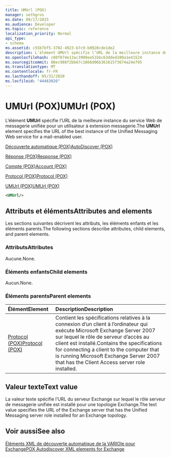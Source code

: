 ```yaml
---
title: UMUrl (POX)
manager: sethgros
ms.date: 09/17/2015
ms.audience: Developer
ms.topic: reference
localization_priority: Normal
api_type:
- schema
ms.assetid: c55b7bf5-3702-4923-b7c9-b0928cde1de2
description: L’élément UMUrl spécifie l’URL de la meilleure instance du service Web de messagerie unifiée pour un utilisateur à extension messagerie.
ms.openlocfilehash: c80f874e13ac3909ee51bbc63dded100a1e41524
ms.sourcegitcommit: 88ec988f2bb67c1866d06b361615f3674a24e795
ms.translationtype: MT
ms.contentlocale: fr-FR
ms.lasthandoff: 05/31/2020
ms.locfileid: "44463026"
---
```

# <a name="umurl-pox"></a><span data-ttu-id="a6635-103">UMUrl (POX)</span><span class="sxs-lookup"><span data-stu-id="a6635-103">UMUrl (POX)</span></span>

<span data-ttu-id="a6635-104">L’élément **UMUrl** spécifie l’URL de la meilleure instance du service Web de messagerie unifiée pour un utilisateur à extension messagerie.</span><span class="sxs-lookup"><span data-stu-id="a6635-104">The **UMUrl** element specifies the URL of the best instance of the Unified Messaging Web service for a mail-enabled user.</span></span> 
  
[<span data-ttu-id="a6635-105">Découverte automatique (POX)</span><span class="sxs-lookup"><span data-stu-id="a6635-105">AutoDiscover (POX)</span></span>](autodiscover-pox.md)
  
[<span data-ttu-id="a6635-106">Réponse (POX)</span><span class="sxs-lookup"><span data-stu-id="a6635-106">Response (POX)</span></span>](response-pox.md)
  
[<span data-ttu-id="a6635-107">Compte (POX)</span><span class="sxs-lookup"><span data-stu-id="a6635-107">Account (POX)</span></span>](account-pox.md)
  
[<span data-ttu-id="a6635-108">Protocol (POX)</span><span class="sxs-lookup"><span data-stu-id="a6635-108">Protocol (POX)</span></span>](protocol-pox.md)
  
[<span data-ttu-id="a6635-109">UMUrl (POX)</span><span class="sxs-lookup"><span data-stu-id="a6635-109">UMUrl (POX)</span></span>](umurl-pox.md)
  
```xml
<UMUrl/>
```

## <a name="attributes-and-elements"></a><span data-ttu-id="a6635-110">Attributs et éléments</span><span class="sxs-lookup"><span data-stu-id="a6635-110">Attributes and elements</span></span>

<span data-ttu-id="a6635-111">Les sections suivantes décrivent les attributs, les éléments enfants et les éléments parents.</span><span class="sxs-lookup"><span data-stu-id="a6635-111">The following sections describe attributes, child elements, and parent elements.</span></span>
  
### <a name="attributes"></a><span data-ttu-id="a6635-112">Attributs</span><span class="sxs-lookup"><span data-stu-id="a6635-112">Attributes</span></span>

<span data-ttu-id="a6635-113">Aucune.</span><span class="sxs-lookup"><span data-stu-id="a6635-113">None.</span></span>
  
### <a name="child-elements"></a><span data-ttu-id="a6635-114">Éléments enfants</span><span class="sxs-lookup"><span data-stu-id="a6635-114">Child elements</span></span>

<span data-ttu-id="a6635-115">Aucun.</span><span class="sxs-lookup"><span data-stu-id="a6635-115">None.</span></span>
  
### <a name="parent-elements"></a><span data-ttu-id="a6635-116">Éléments parents</span><span class="sxs-lookup"><span data-stu-id="a6635-116">Parent elements</span></span>

|<span data-ttu-id="a6635-117">**Élément**</span><span class="sxs-lookup"><span data-stu-id="a6635-117">**Element**</span></span>|<span data-ttu-id="a6635-118">**Description**</span><span class="sxs-lookup"><span data-stu-id="a6635-118">**Description**</span></span>|
|:-----|:-----|
|[<span data-ttu-id="a6635-119">Protocol (POX)</span><span class="sxs-lookup"><span data-stu-id="a6635-119">Protocol (POX)</span></span>](protocol-pox.md) <br/> |<span data-ttu-id="a6635-120">Contient les spécifications relatives à la connexion d’un client à l’ordinateur qui exécute Microsoft Exchange Server 2007 sur lequel le rôle de serveur d’accès au client est installé.</span><span class="sxs-lookup"><span data-stu-id="a6635-120">Contains the specifications for connecting a client to the computer that is running Microsoft Exchange Server 2007 that has the Client Access server role installed.</span></span>  <br/> |
   
## <a name="text-value"></a><span data-ttu-id="a6635-121">Valeur texte</span><span class="sxs-lookup"><span data-stu-id="a6635-121">Text value</span></span>

<span data-ttu-id="a6635-122">La valeur texte spécifie l’URL du serveur Exchange sur lequel le rôle serveur de messagerie unifiée est installé pour une topologie Exchange.</span><span class="sxs-lookup"><span data-stu-id="a6635-122">The text value specifies the URL of the Exchange server that has the Unified Messaging server role installed for an Exchange topology.</span></span>
  
## <a name="see-also"></a><span data-ttu-id="a6635-123">Voir aussi</span><span class="sxs-lookup"><span data-stu-id="a6635-123">See also</span></span>



[<span data-ttu-id="a6635-124">Éléments XML de découverte automatique de la VARIOle pour Exchange</span><span class="sxs-lookup"><span data-stu-id="a6635-124">POX Autodiscover XML elements for Exchange</span></span>](pox-autodiscover-xml-elements-for-exchange.md)

